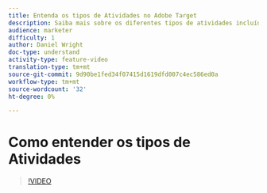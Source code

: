 ```yaml
---
title: Entenda os tipos de Atividades no Adobe Target
description: Saiba mais sobre os diferentes tipos de atividades incluídas no Adobe Target e como elas podem ajudar a atingir suas metas.
audience: marketer
difficulty: 1
author: Daniel Wright
doc-type: understand
activity-type: feature-video
translation-type: tm+mt
source-git-commit: 9d90be1fed34f07415d1619dfd007c4ec586ed0a
workflow-type: tm+mt
source-wordcount: '32'
ht-degree: 0%

---
```



# Como entender os tipos de Atividades

>[!VIDEO](https://video.tv.adobe.com/v/17386/?quality=12)